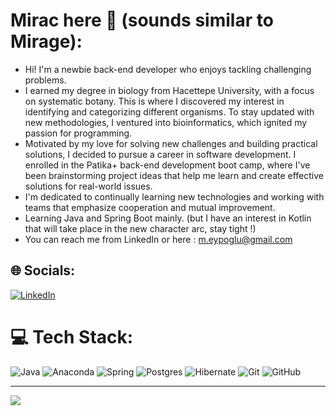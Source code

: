 # Mirac here 🤚 (sounds similar to Mirage):
- Hi! I'm a newbie back-end developer who enjoys tackling challenging problems.
- I earned my degree in biology from Hacettepe University, with a focus on systematic botany. This is where I discovered my interest in identifying and categorizing different organisms. To stay updated with new methodologies, I ventured into bioinformatics, which ignited my passion for programming.
- Motivated by my love for solving new challenges and building practical solutions, I decided to pursue a career in software development. I enrolled in the Patika+ back-end development boot camp, where I've been brainstorming project ideas that help me learn and create effective solutions for real-world issues.
- I'm dedicated to continually learning new technologies and working with teams that emphasize cooperation and mutual improvement.
- Learning Java and Spring Boot mainly. (but I have an interest in Kotlin that will take place in the new character arc, stay tight !)
- You can reach me from LinkedIn or here : m.eypoglu@gmail.com


## 🌐 Socials:
[![LinkedIn](https://img.shields.io/badge/LinkedIn-%230077B5.svg?logo=linkedin&logoColor=white)](https://linkedin.com/in/https://www.linkedin.com/in/miraceyupoglu/) 

# 💻 Tech Stack:
![Java](https://img.shields.io/badge/java-%23ED8B00.svg?style=flat&logo=openjdk&logoColor=white) ![Anaconda](https://img.shields.io/badge/Anaconda-%2344A833.svg?style=flat&logo=anaconda&logoColor=white) ![Spring](https://img.shields.io/badge/spring-%236DB33F.svg?style=flat&logo=spring&logoColor=white) ![Postgres](https://img.shields.io/badge/postgres-%23316192.svg?style=flat&logo=postgresql&logoColor=white) ![Hibernate](https://img.shields.io/badge/Hibernate-59666C?style=flat&logo=Hibernate&logoColor=white) ![Git](https://img.shields.io/badge/git-%23F05033.svg?style=flat&logo=git&logoColor=white) ![GitHub](https://img.shields.io/badge/github-%23121011.svg?style=flat&logo=github&logoColor=white)


---
[![](https://visitcount.itsvg.in/api?id=meypoglu&icon=2&color=6)](https://visitcount.itsvg.in)

<!-- Proudly created with GPRM ( https://gprm.itsvg.in ) -->
